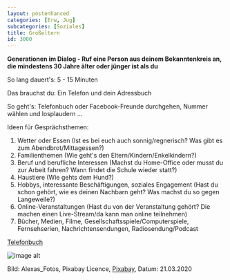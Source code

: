 ```yaml
---
layout: postenhanced
categories: [Erw, Jug]
subcategories: [Soziales]
title: Großeltern
id: 3000
---
```

**Generationen im Dialog - Ruf eine Person aus deinem Bekanntenkreis an, die mindestens 30 Jahre älter oder jünger ist als du**

So lang dauert's: 5 - 15 Minuten

Das brauchst du: Ein Telefon und dein Adressbuch

So geht's: Telefonbuch oder Facebook-Freunde durchgehen, Nummer wählen und losplaudern ...

Ideen für Gesprächsthemen: 
1. Wetter oder Essen (Ist es bei euch auch sonnig/regnerisch? Was gibt es zum Abendbrot/Mittagessen?)
1. Familienthemen (Wie geht's den Eltern/Kindern/Enkelkindern?)
1. Beruf und berufliche Interessen (Machst du Home-Office oder musst du zur Arbeit fahren? Wann findet die Schule wieder statt?)
1. Haustiere (Wie gehts dem Hund?)
1. Hobbys, interessante Beschäftigungen, soziales Engagement (Hast du schon gehört, wie es deinen Nachbarn geht? Was machst du so gegen Langeweile?)
1. Online-Veranstaltungen (Hast du von der Veranstaltung gehört? Die machen einen Live-Stream/da kann man online teilnehmen)
1. Bücher, Medien, Filme, Gesellschaftsspiele/Computerspiele, Fernsehserien, Nachrichtensendungen, Radiosendung/Podcast

[Telefonbuch](https://www.telefonbuch.de)

![image alt](https://cdn.pixabay.com/photo/2018/08/09/10/46/phone-3594206_1280.jpg)

Bild: Alexas_Fotos, Pixabay Licence, [Pixabay](https://pixabay.com/photos/phone-old-year-built-1955-bakelite-3594206/), Datum: 21.03.2020


